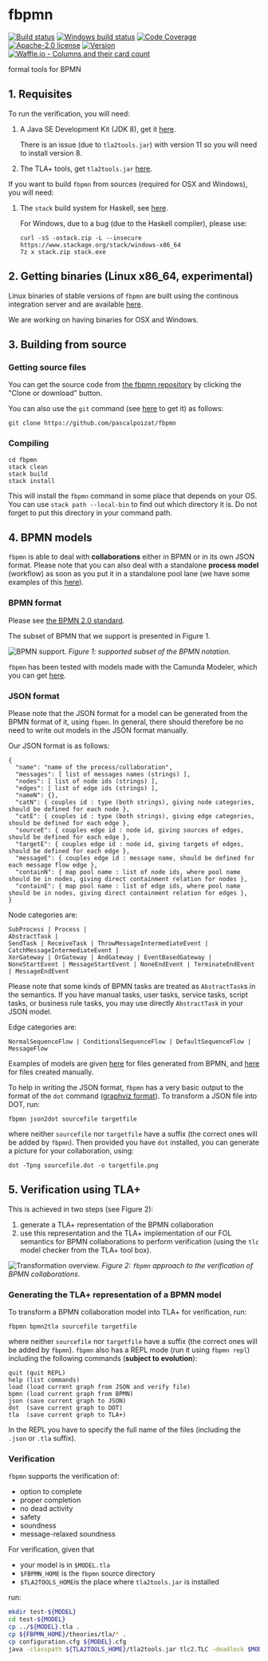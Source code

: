 # fbpmn

[![Build status](https://secure.travis-ci.org/pascalpoizat/fbpmn.svg)](https://travis-ci.org/pascalpoizat/fbpmn)
[![Windows build status](https://ci.appveyor.com/api/projects/status/github/pascalpoizat/fbpmn?branch=master&svg=true)](https://ci.appveyor.com/project/pascalpoizat/fbpmn)
[![Code Coverage](https://img.shields.io/coveralls/pascalpoizat/fbpmn/master.svg)](https://coveralls.io/github/pascalpoizat/fbpmn)
[![Apache-2.0 license](https://img.shields.io/github/license/pascalpoizat/veca-haskell.svg)](LICENSE)
[![Version](https://img.shields.io/github/tag/pascalpoizat/fbpmn.svg)](fbpmn.cabal)
<br/>
[![Waffle.io - Columns and their card count](https://badge.waffle.io/pascalpoizat/fbpmn.svg?columns=all)](https://waffle.io/pascalpoizat/fbpmn)

<!--
<br/>
[![Hackage](https://img.shields.io/hackage/v/fbpmn.svg)](https://hackage.haskell.org/package/fbpmn)
[![Stackage Lts](http://stackage.org/package/fbpmn/badge/lts)](http://stackage.org/lts/package/fbpmn)
[![Stackage Nightly](http://stackage.org/package/fbpmn/badge/nightly)](http://stackage.org/nightly/package/fbpmn)
-->

formal tools for BPMN

## 1. Requisites

To run the verification, you will need:

1. A Java SE Development Kit (JDK 8), get it [here](https://www.oracle.com/technetwork/java/javase/downloads/jdk8-downloads-2133151.html).

	There is an issue (due to `tla2tools.jar`) with version 11 so you will need to install version 8. 
	
2. The TLA+ tools, get `tla2tools.jar` [here](https://github.com/tlaplus/tlaplus/releases).

If you want to build `fbpmn` from sources (required for OSX and Windows), you will need:

1. The `stack` build system for Haskell, see [here](https://docs.haskellstack.org/en/stable/README/).

	For Windows, due to a bug (due to the Haskell compiler), please use:
	
	```shell
	curl -sS -ostack.zip -L --insecure https://www.stackage.org/stack/windows-x86_64
	7z x stack.zip stack.exe
	```


## 2. Getting binaries (Linux x86_64, experimental)

Linux binaries of stable versions of `fbpmn` are built using the continous integration server and are available [here](https://github.com/pascalpoizat/fbpmn/releases).

We are working on having binaries for OSX and Windows.

## 3. Building from source

### Getting source files

You can get the source code from [the fbpmn repository](https://github.com/pascalpoizat/fbpmn) by clicking the "Clone or download" button.

You can also use the `git` command (see [here](https://git-scm.com/downloads) to get it) as follows:

```shell
git clone https://github.com/pascalpoizat/fbpmn
```

### Compiling

```shell
cd fbpmn
stack clean
stack build
stack install
```

This will install the `fbpmn` command in some place that depends on your OS.
You can use `stack path --local-bin` to find out which directory it is.
Do not forget to put this directory in your command path.

## 4. BPMN models

`fbpmn` is able to deal with **collaborations** either in BPMN or in its own JSON format. Please note that you can also deal with a standalone **process model** (workflow) as soon as you put it in a standalone pool lane (we have some examples of this [here](models/bpmn-origin/src)).

### BPMN format

Please see [the BPMN 2.0 standard](https://www.omg.org/spec/BPMN/2.0/).

The subset of BPMN that we support is presented in Figure 1.

![BPMN support.](bpmn.png)
*Figure 1: supported subset of the BPMN notation.*

`fbpmn` has been tested with models made with the Camunda Modeler, which you can get [here](https://camunda.com/products/modeler/).

### JSON format

Please note that the JSON format for a model can be generated from the BPMN format of it, using `fbpmn`.
In general, there should therefore be no need to write out models in the JSON format manually.

Our JSON format is as follows: 

```
{
  "name": "name of the process/collaboration",
  "messages": [ list of messages names (strings) ],
  "nodes": [ list of node ids (strings) ],
  "edges": [ list of edge ids (strings) ],
  "nameN": {},
  "catN": { couples id : type (both strings), giving node categories, should be defined for each node },
  "catE": { couples id : type (both strings), giving edge categories, should be defined for each edge },
  "sourceE": { couples edge id : node id, giving sources of edges, should be defined for each edge },
  "targetE": { couples edge id : node id, giving targets of edges, should be defined for each edge },
  "messageE": { couples edge id : message name, should be defined for each message flow edge }, 
  "containN": { map pool name : list of node ids, where pool name should be in nodes, giving direct containment relation for nodes },
  "containE": { map pool name : list of edge ids, where pool name should be in nodes, giving direct containment relation for edges },
}
```

Node categories are:

```
SubProcess | Process |
AbstractTask | 
SendTask | ReceiveTask | ThrowMessageIntermediateEvent | CatchMessageIntermediateEvent | 
XorGateway | OrGateway | AndGateway | EventBasedGateway |
NoneStartEvent | MessageStartEvent | NoneEndEvent | TerminateEndEvent | MessageEndEvent
```

Please note that some kinds of BPMN tasks are treated as `AbstractTask`s in the semantics.
If you have manual tasks, user tasks, service tasks, script tasks, or business rule tasks, you may use directly `AbstractTask` in your JSON model.

Edge categories are:

```
NormalSequenceFlow | ConditionalSequenceFlow | DefaultSequenceFlow | MessageFlow
```

Examples of models are given [here](models/bpmn-origin/json_from_bpmn) for files generated from BPMN, and [here](models/json-origin) for files created manually.

To help in writing the JSON format, `fbpmn` has a very basic output to the format of the `dot` command ([graphviz format](https://graphviz.org)).
To transform a JSON file into DOT, run:

```shell
fbpmn json2dot sourcefile targetfile
```

where neither `sourcefile` nor `targetfile` have a suffix (the correct ones will be added by `fbpmn`).
Then provided you have `dot` installed, you can generate a picture for your collaboration, using:

```shell
dot -Tpng sourcefile.dot -o targetfile.png
```

## 5. Verification using TLA+

This is achieved in two steps (see Figure 2):

1. generate a TLA+ representation of the BPMN collaboration
2. use this representation and the TLA+ implementation of our FOL semantics for BPMN collaborations to perform verification (using the `tlc` model checker from the TLA+ tool box).

![Transformation overview.](overview.png)
*Figure 2: `fbpmn` approach to the verification of BPMN collaborations.*

### Generating the TLA+ representation of a BPMN model

To transform a BPMN collaboration model into TLA+ for verification, run:

```shell
fbpmn bpmn2tla sourcefile targetfile
```

where neither `sourcefile` nor `targetfile` have a suffix (the correct ones will be added by `fbpmn`).
`fbpmn` also has a REPL mode (run it using `fbpmn repl`) including the following commands (**subject to evolution**):

```
quit (quit REPL)
help (list commands)
load (load current graph from JSON and verify file)
bpmn (load current graph from BPMN)
json (save current graph to JSON)
dot  (save current graph to DOT)
tla  (save current graph to TLA+)
```

In the REPL you have to specify the full name of the files (including the `.json` or `.tla` suffix).

### Verification

`fbpmn` supports the verification of:

- option to complete
- proper completion
- no dead activity
- safety
- soundness
- message-relaxed soundness

For verification, given that

- your model is in `$MODEL.tla`
- `$FBPMN_HOME` is the `fbpmn` source directory
- `$TLA2TOOLS_HOME`is the place where `tla2tools.jar` is installed

run:

```sh
mkdir test-${MODEL}
cd test-${MODEL}
cp ../${MODEL}.tla .
cp ${FBPMN_HOME}/theories/tla/* .
cp configuration.cfg ${MODEL}.cfg
java -classpath ${TLA2TOOLS_HOME}/tla2tools.jar tlc2.TLC -deadlock $MODEL.tla
```

